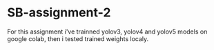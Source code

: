 # SB-assignment-2
For this assignment i've trainned yolov3, yolov4 and yolov5 models on google colab, then i tested trained weights localy.
